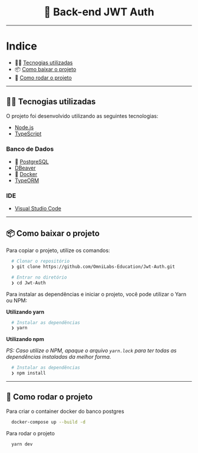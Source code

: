  <h1 align="center">
  🚀️ Back-end JWT Auth
</h1>

---

# Indice

- 👨‍💻️ [Tecnogias utilizadas](#%EF%B8%8F-tecnogias-utilizadas)
- 📦️ [Como baixar o projeto](#%EF%B8%8F-como-baixar-o-projeto)
- 🚀 [Como rodar o projeto](#como-rodar-o-projeto)

---

## 👨‍💻️ Tecnogias utilizadas

O projeto foi desenvolvido utilizando as seguintes tecnologias:

- [Node.js](https://nodejs.org/)
- [TypeScript](https://www.typescriptlang.org/)

### Banco de Dados
  - :elephant: [PostgreSQL](https://www.postgresql.org/)
  - [DBeaver](https://dbeaver.io/)
  - :whale: [Docker](https://www.docker.com/)
  - [TypeORM](https://typeorm.io/)

### IDE

  - [Visual Studio Code](https://code.visualstudio.com/)

---

## 📦️ Como baixar o projeto

Para copiar o projeto, utilize os comandos:

```bash
  # Clonar o repositório
  ❯ git clone https://github.com/OmniLabs-Education/Jwt-Auth.git

  # Entrar no diretório
  ❯ cd Jwt-Auth
```
Para instalar as dependências e iniciar o projeto, você pode utilizar o Yarn ou NPM:

**Utilizando yarn**

```bash
  # Instalar as dependências
  ❯ yarn
```

**Utilizando npm**

*PS: Caso utilize o NPM, apaque o arquivo `yarn.lock` para ter todas as dependências instaladas da melhor forma.*

```bash
  # Instalar as dependências
  ❯ npm install
```

---

## 🚀 Como rodar o projeto 

Para criar o container docker do banco postgres

```bash
  docker-compose up --build -d
```

Para rodar o projeto

```bash
  yarn dev
```